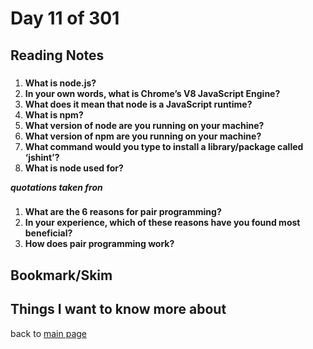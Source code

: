 # Day 11 of 301

## Reading Notes

### []()

1. **What is node.js?**
2. **In your own words, what is Chrome’s V8 JavaScript Engine?**
3. **What does it mean that node is a JavaScript runtime?**
4. **What is npm?**
5. **What version of node are you running on your machine?**
6. **What version of npm are you running on your machine?**
7. **What command would you type to install a library/package called ‘jshint’?**
8. **What is node used for?**

**_quotations taken fron []()_**

### []()

1. **What are the 6 reasons for pair programming?**
2. **In your experience, which of these reasons have you found most beneficial?**
3. **How does pair programming work?**

## Bookmark/Skim

[]()
[]()
[]()

## Things I want to know more about

back to [main page](README.md)
